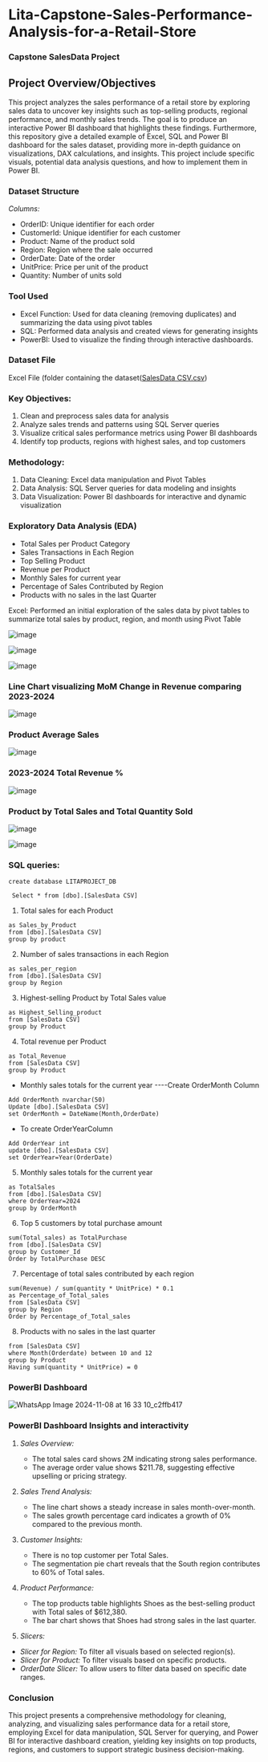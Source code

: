 # Lita-Capstone-Sales-Performance-Analysis-for-a-Retail-Store

### Capstone SalesData Project

## Project Overview/Objectives

This project analyzes the sales performance of a retail store by exploring sales data to uncover key insights such as top-selling products, regional
performance, and monthly sales trends. The goal is to produce an interactive Power BI
dashboard that highlights these findings. Furthermore, this repository give a detailed example of Excel, SQL and  Power BI dashboard for the sales dataset, providing more in-depth guidance on visualizations, DAX calculations, and insights. This project include specific visuals, potential data analysis questions, and how to implement them in Power BI.

### Dataset Structure

*Columns:*
- OrderID: Unique identifier for each order
- CustomerId: Unique identifier for each customer
- Product: Name of the product sold
- Region: Region where the sale occurred
- OrderDate: Date of the order
- UnitPrice: Price per unit of the product
- Quantity: Number of units sold

### Tool Used
* Excel Function: Used for data cleaning (removing duplicates) and summarizing the data using pivot tables
* SQL: Performed data analysis and created views for generating insights
* PowerBI: Used to visualize the finding through interactive dashboards.


### Dataset File
Excel File (folder containing the dataset([SalesData CSV.csv](https://github.com/user-attachments/files/17621528/SalesData.CSV.csv))

### Key Objectives:

1. Clean and preprocess sales data for analysis
2. Analyze sales trends and patterns using SQL Server queries
3. Visualize critical sales performance metrics using Power BI dashboards
4. Identify top products, regions with highest sales, and top customers

### Methodology:

1. Data Cleaning: Excel data manipulation and Pivot Tables
2. Data Analysis: SQL Server queries for data modeling and insights
3. Data Visualization: Power BI dashboards for interactive and dynamic visualization


### Exploratory Data Analysis (EDA)
* Total Sales per Product Category
* Sales Transactions in Each Region
* Top Selling Product
* Revenue per Product
* Monthly Sales for current year
* Percentage of Sales Contributed by Region
* Products with no sales in the last Quarter

Excel:
Performed an initial exploration of the sales data by pivot tables to summarize
total sales by product, region, and month using Pivot Table

![image](https://github.com/user-attachments/assets/d2e4be1e-ee49-4a4a-9ed8-6abc4a03e10e)

![image](https://github.com/user-attachments/assets/7c9cf525-8158-414b-b542-4f57bbed6fd8)

![image](https://github.com/user-attachments/assets/17653d5b-3842-41c8-a12b-c3a45b7ebda9)

### Line Chart visualizing MoM Change in Revenue comparing 2023-2024

![image](https://github.com/user-attachments/assets/93383850-c367-4430-b2b1-ec8e8d67e866)

### Product	Average Sales

![image](https://github.com/user-attachments/assets/362ae9be-d21e-4d44-803d-12f7621a7c9b)

 ### 2023-2024 Total Revenue %
 
![image](https://github.com/user-attachments/assets/b4ce1f45-c791-4b46-89ec-b79335a37ffd)

### Product by Total Sales and Total Quantity Sold

![image](https://github.com/user-attachments/assets/f355b171-3893-406b-a543-c8ba3d620d57)
						
![image](https://github.com/user-attachments/assets/348b049e-c2a5-4be5-ae18-e19e28df92c2)



### SQL queries:

```
create database LITAPROJECT_DB
```


``` Select * from [dbo].[SalesData CSV]```


 1. Total sales for each Product

```Select product, sum(Total_Sales)
as Sales_by_Product 
from [dbo].[SalesData CSV]
group by product
```

2. Number of sales transactions in each Region

```Select Region, sum(Total_sales)
as sales_per_region
from [dbo].[SalesData CSV]
group by Region
```

3. Highest-selling Product by Total Sales value

```Select Product, Sum(Total_sales)
as Highest_Selling_product 
from [SalesData CSV]
group by Product
```

4.  Total revenue per Product

```Select Product, sum(Revenue) 
as Total_Revenue 
from [SalesData CSV] 
group by Product
```
 - Monthly sales totals for the current year
----Create OrderMonth Column

```Alter table [dbo].[SalesData CSV]
Add OrderMonth nvarchar(50)
Update [dbo].[SalesData CSV]
set OrderMonth = DateName(Month,OrderDate)
```

 - To create OrderYearColumn

```Alter Table [dbo].[SalesData CSV]
Add OrderYear int
update [dbo].[SalesData CSV]
set OrderYear=Year(OrderDate)
```
 
 5. Monthly sales totals for the current year

```Select OrderMonth, sum(Quantity)
as TotalSales
from [dbo].[SalesData CSV]
where OrderYear=2024
group by OrderMonth
```

6. Top 5 customers by total purchase amount

```Select Top 5 Customer_Id, 
sum(Total_sales) as TotalPurchase
from [dbo].[SalesData CSV]
group by Customer_Id
Order by TotalPurchase DESC
```

 7. Percentage of total sales contributed by each region

```Select Region,
sum(Revenue) / sum(quantity * UnitPrice) * 0.1
as Percentage_of_Total_sales
from [SalesData CSV]
group by Region
Order by Percentage_of_Total_sales
```


8. Products with no sales in the last quarter

```select Product, sum(Total_Sales) as Sales
from [SalesData CSV]
where Month(Orderdate) between 10 and 12
group by Product
Having sum(quantity * UnitPrice) = 0 
```


### PowerBI Dashboard

![WhatsApp Image 2024-11-08 at 16 33 10_c2ffb417](https://github.com/user-attachments/assets/7236e855-b7c4-4fe0-9ae4-a56c3e16a65f)

### PowerBI Dashboard Insights and interactivity

1. *Sales Overview:*
   - The total sales card shows 2M indicating strong sales performance.
   - The average order value shows $211.78, suggesting effective upselling or pricing strategy.

2. *Sales Trend Analysis:*
   - The line chart shows a steady increase in sales month-over-month.
   - The sales growth percentage card indicates a growth of 0% compared to the previous month.

3. *Customer Insights:*
   - There is no top customer per Total Sales.
   - The segmentation pie chart reveals that the South region contributes to 60% of Total sales.

4. *Product Performance:*
   - The top products table highlights Shoes as the best-selling product with Total sales of $612,380.
   - The bar chart shows that Shoes had strong sales in the last quarter.

5. *Slicers:*
  - *Slicer for Region:* To filter all visuals based on selected region(s).
  - *Slicer for Product:* To filter visuals based on specific products.
  - *OrderDate Slicer:* To allow users to filter data based on specific date ranges.

### Conclusion
This project presents a comprehensive methodology for cleaning, analyzing, and visualizing sales performance data for a retail store, employing Excel for data manipulation, SQL Server for querying, and Power BI for interactive dashboard creation, yielding key insights on top products, regions, and customers to support strategic business decision-making.
